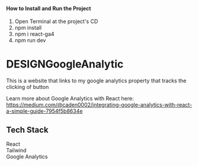 #### How to Install and Run the Project ####
1. Open Terminal at the project's CD<br />
2. npm install<br />
3. npm i react-ga4
4. npm run dev<br />

# DESIGNGoogleAnalytic
This is a website that links to my google analytics property that tracks the clicking of button<br />

Learn more about Google Analytics with React here:<br />
https://medium.com/@caden0002/integrating-google-analytics-with-react-a-simple-guide-7954f5b8634e

## Tech Stack ##
React<br />
Tailwind<br />
Google Analytics<br />


